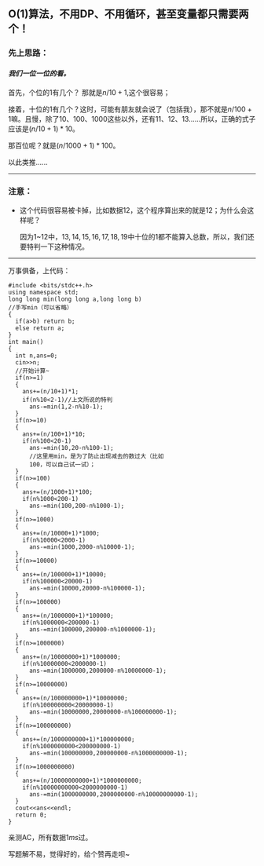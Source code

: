 ## O(1)算法，不用DP、不用循环，甚至变量都只需要两个！


### **先上思路：**

####  _我们一位一位的看。_ 

首先，个位的$1$有几个？ 那就是$n/10+1$,这个很容易；

接着，十位的$1$有几个？这时，可能有朋友就会说了（包括我），那不就是$n/100+1$嘛。且慢，除了$10$、$100$、$1000$这些以外，还有$11$、$12$、$13......$所以，正确的式子应该是$(n/10+1)*10$。

那百位呢？就是$(n/1000+1)*100$。

以此类推$......$


------------


### 注意：

- 这个代码很容易被卡掉，比如数据$12$，这个程序算出来的就是$12$；为什么会这样呢？

  因为$1$~$12$中，$13,14,15,16,17,18,19$中十位的1都不能算入总数，所以，我们还要特判一下这种情况。
  

------------


万事俱备，上代码：
```
#include <bits/stdc++.h>
using namespace std;
long long min(long long a,long long b)
//手写min（可以省略）
{
  if(a>b) return b;
  else return a;
}
int main()
{
  int n,ans=0;
  cin>>n;
  //开始计算~
  if(n>=1)
  {
    ans+=(n/10+1)*1;
    if(n%10<2-1)//上文所说的特判
      ans-=min(1,2-n%10-1);
  }
  if(n>=10)
  {
    ans+=(n/100+1)*10;
    if(n%100<20-1)
      ans-=min(10,20-n%100-1);
      //这里用min，是为了防止出现减去的数过大（比如
      100，可以自己试一试）；
  }
  if(n>=100)
  {
    ans+=(n/1000+1)*100;
    if(n%1000<200-1)
      ans-=min(100,200-n%1000-1);
  }
  if(n>=1000)
  {
    ans+=(n/10000+1)*1000;
    if(n%10000<2000-1)
      ans-=min(1000,2000-n%10000-1);
  }
  if(n>=10000)
  {
    ans+=(n/100000+1)*10000;
    if(n%100000<20000-1)
      ans-=min(10000,20000-n%100000-1);
  }
  if(n>=100000)
  {
    ans+=(n/1000000+1)*100000;
    if(n%1000000<200000-1)
      ans-=min(100000,200000-n%1000000-1);
  }
  if(n>=1000000)
  {
    ans+=(n/10000000+1)*1000000;
    if(n%10000000<2000000-1)
      ans-=min(1000000,2000000-n%10000000-1);
  }
  if(n>=10000000)
  {
    ans+=(n/100000000+1)*10000000;
    if(n%100000000<20000000-1)
      ans-=min(10000000,20000000-n%100000000-1);
  }
  if(n>=100000000)
  {
    ans+=(n/1000000000+1)*100000000;
    if(n%1000000000<200000000-1)
      ans-=min(100000000,200000000-n%1000000000-1);
  }
  if(n>=1000000000)
  {
    ans+=(n/10000000000+1)*1000000000;
    if(n%10000000000<2000000000-1)
      ans-=min(1000000000,2000000000-n%10000000000-1);
  }
  cout<<ans<<endl;
  return 0;
}

```

亲测AC，所有数据$1ms$过。

写题解不易，觉得好的，给个赞再走呗~